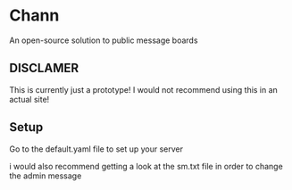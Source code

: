 # Chann
An open-source solution to public message boards

## DISCLAMER
This is currently just a prototype!
I would not recommend using this in an actual site!

## Setup

Go to the default.yaml file to set up your server

i would also recommend getting a look at the sm.txt file
in order to change the admin message
